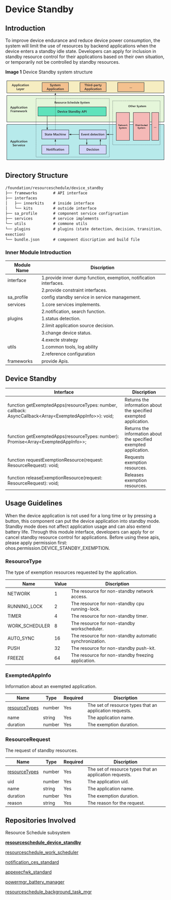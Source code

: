 # Device Standby
## Introduction<a name="section11660541593"></a>
To improve device endurance and reduce device power consumption, the system will limit the use of resources by backend applications when the device enters a standby idle state. Developers can apply for inclusion in standby resource control for their applications based on their own situation, or temporarily not be controlled by standby resources.

**Image 1**  Device Standby system structure

![](figures/zh-en_image.png)

## Directory Structure<a name="section161941989596"></a>

```
/foundation/resourceschedule/device_standby
├── frameworks       # API interface
├── interfaces
│   ├── innerkits    # inside interface
│   └── kits         # outside interface
├── sa_profile       # component service configruation
├── services         # service implements
└── utils            # commone utils
└── plugins          # plugins（state detection、decision、transition、exection）
└── bundle.json      # component discription and build file
```

### Inner Module Introduction<a name="section114564657874"></a>

|Module Name   |Discription    |
|------------|---------------|
|interface   |1.provide inner dump function, exemption, notification interfaces. |
|            |2.provide constraint interfaces. |
|sa_profile  |config standby service in service management.|
|services    |1.core services implements. |
|            |2.notification, search function. |
|plugins     |1.status detection. |
|            |2.limit application source decision.| 
|            |3.change device status.  |
|            |4.execte strategy|
|utils       |1.common tools, log ability|
|            |2.reference configuration |
|frameworks  |provide Apis.|

## Device Standby<a name="section1312121216216"></a>

|Interface   |Discription    |
|------------|---------------|
|function getExemptedApps(resourceTypes: number, callback: AsyncCallback<Array&lt;ExemptedAppInfo&gt;>): void; |Returns the information about the specified exempted application. |
|function getExemptedApps(resourceTypes: number): Promise<Array&lt;ExemptedAppInfo&gt;>; |Returns the information about the specified exempted application. |
|function requestExemptionResource(request: ResourceRequest): void; |Requests exemption resources.|
|function releaseExemptionResource(request: ResourceRequest): void; |Releases exemption resources.|

## Usage Guidelines<a name="section114564657874"></a>

When the device application is not used for a long time or by pressing a button, this component can put the device application into standby mode. Standby mode does not affect application usage and can also extend battery life. Through this module interface, developers can apply for or cancel standby resource control for applications. Before using these apis, please apply permission first: ohos.permission.DEVICE_STANDBY_EXEMPTION.

### ResourceType

The type of exemption resources requested by the application.

|Name   |Value   |Discription|
| ------------ | ------------ |--------------|
|NETWORK    |1   |The resource for non-standby network access.|
|RUNNING_LOCK    |2   |The resource for non-standby cpu running-lock.|
|TIMER     |4   |The resource for non-standby timer.|
|WORK_SCHEDULER     |8   |The resource for non-standby workscheduler.|
|AUTO_SYNC      |16   |The resource for non-standby automatic synchronization.|
|PUSH     |32   |The resource for non-standby push-kit.|
|FREEZE       |64   |The resource for non-standby freezing application.|

### ExemptedAppInfo 

Information about an exempted application.

|Name  |Type   | Required   |Discription   |
| ------------ | ------------ |------------ | ------------ |
|[resourceTypes](#resourcetype)   | number  | Yes   |The set of resource types that an application requests.   |
|name   |string   | Yes   |  The application name.  |
|duration   | number  | Yes   | The exemption duration. |

### ResourceRequest

The request of standby resources.

|Name  |Type   | Required   |Discription   |
| ------------ | ------------ |------------| ------------ |
|[resourceTypes](#resourcetype)   | number  | Yes   |The set of resource types that an application requests.|
|uid   | number  | Yes   |The application uid.|
|name   |string   | Yes   |The application name.|
|duration   | number  | Yes   |The exemption duration.|
|reason   |string   | Yes   |The reason for the request.|

## Repositories Involved<a name="section1371113476307"></a>

Resource Schedule subsystem

[**resourceschedule_device_standby**](https://gitee.com/openharmony/resourceschedule_device_standby)

[resourceschedule_work_scheduler](https://gitee.com/openharmony/resourceschedule_work_scheduler)

[notification_ces_standard](https://gitee.com/openharmony/notification_ces_standard)

[appexecfwk_standard](https://gitee.com/openharmony/appexecfwk_standard)

[powermgr_battery_manager](https://gitee.com/openharmony/powermgr_battery_manager)

[resourceschedule_background_task_mgr](https://gitee.com/openharmony/resourceschedule_background_task_mgr)